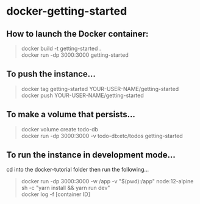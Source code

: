 # docker-getting-started

## How to launch the Docker container:
> docker build -t getting-started . <br />
> docker run -dp 3000:3000 getting-started <br />

## To push the instance...
> docker tag getting-started YOUR-USER-NAME/getting-started <br />
> docker push YOUR-USER-NAME/getting-started <br/>

## To make a volume that persists...
> docker volume create todo-db <br/>
> docker run -dp 3000:3000 -v todo-db:etc/todos getting-started <br />

## To run the instance in development mode...<br/>
cd into the docker-tutorial folder then run the following... <br/>
> docker run -dp 3000:3000 -w /app -v "$(pwd):/app" node:12-alpine sh -c "yarn install && yarn run dev" </br>
> docker log -f [container ID]
